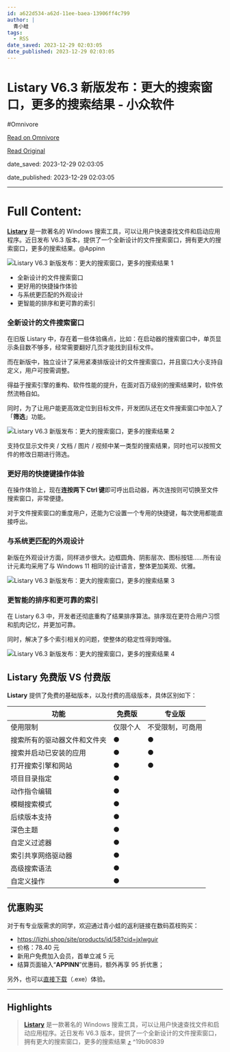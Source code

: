 ```yaml
---
id: a622d534-a62d-11ee-baea-13906ff4c799
author: |
  青小蛙
tags:
  - RSS
date_saved: 2023-12-29 02:03:05
date_published: 2023-12-29 02:03:05
---
```


# Listary V6.3 新版发布：更大的搜索窗口，更多的搜索结果 - 小众软件
#Omnivore

[Read on Omnivore](https://omnivore.app/me/listary-v-6-3-18cb4edf6d6)

[Read Original](https://www.appinn.com/listary-v6-3/)

date_saved: 2023-12-29 02:03:05

date_published: 2023-12-29 02:03:05

--- 

# Full Content: 

**[Listary](https://www.appinn.com/tag/listary/)** 是一款著名的 Windows 搜索工具，可以让用户快速查找文件和启动应用程序。近日发布 V6.3 版本，提供了一个全新设计的文件搜索窗口，拥有更大的搜索窗口，更多的搜索结果。@Appinn

![Listary V6.3 新版发布：更大的搜索窗口，更多的搜索结果 1](https://proxy-prod.omnivore-image-cache.app/1608x700,srXRIeaQ7xNLw-nBt5Vw5shLyarLjn21o0I-yIa81rRQ/https://www.appinn.com/wp-content/uploads/2023/12/Appinn-feature-images-13.jpg "Listary V6.3 新版发布：更大的搜索窗口，更多的搜索结果 1")

* 全新设计的文件搜索窗口
* 更好用的快捷操作体验
* 与系统更匹配的外观设计
* 更智能的排序和更可靠的索引

### 全新设计的文件搜索窗口

在旧版 Listary 中，存在着一些体验痛点，比如：在启动器的搜索窗口中，单页显示条目数不够多，经常需要翻好几页才能找到目标文件。

而在新版中，独立设计了采用紧凑排版设计的文件搜索窗口，并且窗口大小支持自定义，用户可按需调整。

得益于搜索引擎的重构、软件性能的提升，在面对百万级别的搜索结果时，软件依然流畅自如。

同时，为了让用户能更高效定位到目标文件，开发团队还在文件搜索窗口中加入了「**筛选**」功能。

![Listary V6.3 新版发布：更大的搜索窗口，更多的搜索结果 2](https://proxy-prod.omnivore-image-cache.app/800x576,sROmVBmnoItW-oc8u6ZBXG71FrCH6_M-geFAq2efpnQM/https://www.appinn.com/wp-content/uploads/2023/12/t4.jpg "Listary V6.3 新版发布：更大的搜索窗口，更多的搜索结果 2")

支持仅显示文件夹 / 文档 / 图片 / 视频中某一类型的搜索结果，同时也可以按照文件的修改日期进行筛选。

### 更好用的快捷键操作体验

在操作体验上，现在**连按两下 Ctrl 键**即可呼出启动器，再次连按则可切换至文件搜索窗口，非常便捷。

对于文件搜索窗口的重度用户，还能为它设置一个专用的快捷键，每次使用都能直接呼出。

### 与系统更匹配的外观设计

新版在外观设计方面，同样进步很大。边框圆角、阴影层次、图标按钮……所有设计元素均采用了与 Windows 11 相同的设计语言，整体更加美观、优雅。

![Listary V6.3 新版发布：更大的搜索窗口，更多的搜索结果 3](https://proxy-prod.omnivore-image-cache.app/1080x663,s8B2p84gnqKfh4lexMqR5epwF7iTrIDZdmMWWMu4Gu3A/https://www.appinn.com/wp-content/uploads/2023/12/655f6daa30360d26544fd098_Listary-hero-screenshot-p-1080.jpg "Listary V6.3 新版发布：更大的搜索窗口，更多的搜索结果 3")

### 更智能的排序和更可靠的索引

在 Listary 6.3 中，开发者还彻底重构了结果排序算法。排序现在更符合用户习惯和肌肉记忆，并更加可靠。

同时，解决了多个索引相关的问题，使整体的稳定性得到增强。

![Listary V6.3 新版发布：更大的搜索窗口，更多的搜索结果 4](https://proxy-prod.omnivore-image-cache.app/0x0,s9fGh_9WJUC7Uov4BufgmtbDb9R_d3i7LCe26WY31xZI/https://www.appinn.com/wp-content/uploads/2023/12/t7.jpg "Listary V6.3 新版发布：更大的搜索窗口，更多的搜索结果 4")

## **Listary** 免费版 VS 付费版

**Listary** 提供了免费的基础版本，以及付费的高级版本，具体区别如下：

| **功能**         | **免费版** | **专业版**  |
| -------------- | ------- | -------- |
| 使用限制           | 仅限个人    | 不受限制，可商用 |
| 搜索所有的驱动器文件和文件夹 | ●       | ●        |
| 搜索并启动已安装的应用    | ●       | ●        |
| 打开搜索引擎和网站      | ●       | ●        |
| 项目目录指定         | ●       |          |
| 动作指令编辑         | ●       |          |
| 模糊搜索模式         | ●       |          |
| 后续版本支持         | ●       |          |
| 深色主题           | ●       |          |
| 自定义过滤器         | ●       |          |
| 索引共享网络驱动器      | ●       |          |
| 高级搜索语法         | ●       |          |
| 自定义操作          | ●       |          |

## 优惠购买

对于有专业版需求的同学，欢迎通过青小蛙的返利链接在数码荔枝购买：

* <https://lizhi.shop/site/products/id/58?cid=jxlwguir>
* 价格：78.40 元
* 新用户免费加入会员，首单立减 5 元
* 结算页面输入“**APPINN**”优惠码，额外再享 95 折优惠；

另外，也可以[直接下载](https://www.listary.net/download/beta/Listary.exe)（.exe）体验。

---

## Highlights

> **[Listary](https://www.appinn.com/tag/listary/)** 是一款著名的 Windows 搜索工具，可以让用户快速查找文件和启动应用程序。近日发布 V6.3 版本，提供了一个全新设计的文件搜索窗口，拥有更大的搜索窗口，更多的搜索结果 [⤴️](https://omnivore.app/me/listary-v-6-3-18cb4edf6d6#19b90839-25e4-4a19-97e6-e85524cd3bb2)  ^19b90839

